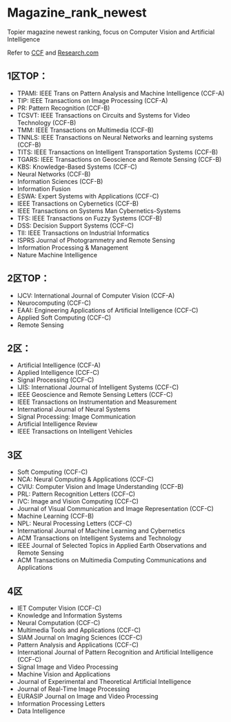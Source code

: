 # Magazine_rank_newest
Topier magazine newest ranking, focus on Computer Vision and Artificial Intelligence

Refer to [CCF](https://www.ccf.org.cn/Academic_Evaluation/AI/) and [Research.com](http://www.guide2research.com/journals/)

## 1区TOP：
- TPAMI: IEEE Trans on Pattern Analysis and Machine Intelligence (CCF-A)
- TIP: IEEE Transactions on Image Processing (CCF-A)
- PR: Pattern Recognition (CCF-B)
- TCSVT: IEEE Transactions on Circuits and Systems for Video Technology (CCF-B)
- TMM: IEEE Transactions on Multimedia (CCF-B)
- TNNLS: IEEE Transactions on Neural Networks and learning systems (CCF-B)
- TITS: IEEE Transactions on Intelligent Transportation Systems (CCF-B)
- TGARS: IEEE Transactions on Geoscience and Remote Sensing (CCF-B)
- KBS: Knowledge-Based Systems (CCF-C)
- Neural Networks (CCF-B)
- Information Sciences (CCF-B)
- Information Fusion
- ESWA: Expert Systems with Applications (CCF-C)
- IEEE Transactions on Cybernetics (CCF-B)
- IEEE Transactions on Systems Man Cybernetics-Systems
- TFS: IEEE Transactions on Fuzzy Systems (CCF-B)
- DSS: Decision Support Systems (CCF-C)
- TII: IEEE Transactions on Industrial Informatics
- ISPRS Journal of Photogrammetry and Remote Sensing
- Information Processing & Management
- Nature Machine Intelligence

## 2区TOP：
- IJCV: International Journal of Computer Vision (CCF-A)
- Neurocomputing (CCF-C)
- EAAI: Engineering Applications of Artificial Intelligence (CCF-C)
- Applied Soft Computing (CCF-C)
- Remote Sensing

## 2区：
- Artificial Intelligence (CCF-A)
- Applied Intelligence (CCF-C)
- Signal Processing (CCF-C)
- IJIS: International Journal of Intelligent Systems (CCF-C)
- IEEE Geoscience and Remote Sensing Letters (CCF-C)
- IEEE Transactions on Instrumentation and Measurement
- International Journal of Neural Systems
- Signal Processing: Image Communication
- Artificial Intelligence Review
- IEEE Transactions on Intelligent Vehicles

## 3区
- Soft Computing (CCF-C)
- NCA: Neural Computing & Applications (CCF-C)
- CVIU: Computer Vision and Image Understanding (CCF-B)
- PRL: Pattern Recognition Letters (CCF-C)
- IVC: Image and Vision Computing (CCF-C)
- Journal of Visual Communication and Image Representation (CCF-C)
- Machine Learning (CCF-B)
- NPL: Neural Processing Letters (CCF-C)
- International Journal of Machine Learning and Cybernetics
- ACM Transactions on Intelligent Systems and Technology
- IEEE Journal of Selected Topics in Applied Earth Observations and Remote Sensing
- ACM Transactions on Multimedia Computing Communications and Applications

## 4区
- IET Computer Vision (CCF-C)
- Knowledge and Information Systems
- Neural Computation (CCF-C)
- Multimedia Tools and Applications (CCF-C)
- SIAM Journal on Imaging Sciences (CCF-C)
- Pattern Analysis and Applications (CCF-C)
- International Journal of Pattern Recognition and Artificial Intelligence (CCF-C)
- Signal Image and Video Processing
- Machine Vision and Applications
- Journal of Experimental and Theoretical Artificial Intelligence
- Journal of Real-Time Image Processing
- EURASIP Journal on Image and Video Processing
- Information Processing Letters
- Data Intelligence
